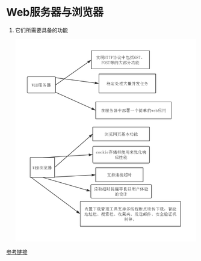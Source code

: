 # Web服务器与浏览器
1. 它们所需要具备的功能

   ![web功能](images/web.jpg)

[参考链接](https://www.zhangxueyao.com/networking/WebServer/)
